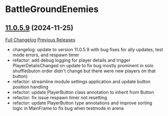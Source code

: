 # BattleGroundEnemies

## [11.0.5.9](https://github.com/BullseiWoWAddons/BattleGroundEnemies/tree/11.0.5.9) (2024-11-25)
[Full Changelog](https://github.com/BullseiWoWAddons/BattleGroundEnemies/compare/11.0.5.8...11.0.5.9) [Previous Releases](https://github.com/BullseiWoWAddons/BattleGroundEnemies/releases)

- changelog: update to version 11.0.5.9 with bug fixes for ally updates, test mode errors, and respawn timer  
- refactor: add debug logging for player details and trigger PlayerDetailsChanged on update to fix bug mostly prominent in solo shuffle(buton order didn't change but there were new players on that button)  
- refactor: streamline module settings application and update button position handling  
- refactor: update PlayerButton class annotation to inherit from Button  
- refactor: fix issue respawn timer not resetting  
- refactor: update PlayerButton type annotations and improve sorting logic in MainFrame to fix bug when testmode in arena  
